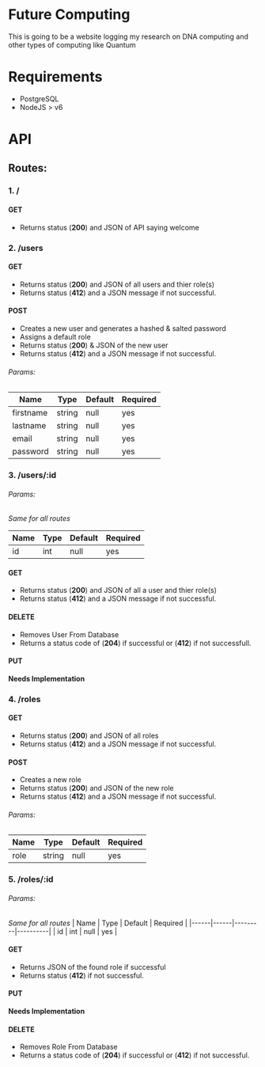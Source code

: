 # Future Computing

This is going to be a website logging my research on DNA computing and other types of computing like Quantum

# Requirements
* PostgreSQL
* NodeJS > v6

# API
## Routes:

### 1. /

#### GET
* Returns status (__200__) and JSON of API saying welcome


### 2. /users

#### GET
* Returns status (__200__) and JSON of all users and thier role(s)
* Returns status (__412__) and a JSON message if not successful.

#### POST
* Creates a new user and generates a hashed & salted password
* Assigns a default role
* Returns status (__200__) & JSON of the new user
* Returns status (__412__) and a JSON message if not successful.
###### Params:

| Name | Type | Default | Required |
|------|------|---------|----------|
| firstname | string | null | yes |
| lastname | string | null | yes |
| email | string | null | yes |
| password | string | null | yes |

### 3. /users/:id
###### Params:
*Same for all routes* 

| Name | Type | Default | Required |
|------|------|---------|----------|
| id | int | null | yes |

#### GET
* Returns status (__200__) and JSON of all a user and thier role(s)
* Returns status (__412__) and a JSON message if not successful.

#### DELETE
* Removes User From Database
* Returns a status code of (__204__) if successful or (__412__) if not successfull.

#### PUT
__Needs Implementation__


### 4. /roles

#### GET
* Returns  status (__200__) and JSON of all roles
* Returns status (__412__) and a JSON message if not successful.

#### POST
* Creates a new role
* Returns  status (__200__) and JSON of the new role
* Returns status (__412__) and a JSON message if not successful.
###### Params:

| Name | Type | Default | Required |
|------|------|---------|----------|
| role | string | null | yes |


### 5. /roles/:id
###### Params:
*Same for all routes* 
| Name | Type | Default | Required |
|------|------|---------|----------|
| id | int | null | yes |

#### GET
* Returns JSON of the found role if successful
* Returns status (__412__) if not successful.

#### PUT
__Needs Implementation__

#### DELETE
* Removes Role From Database
* Returns a status code of (__204__) if successful or (__412__) if not successful.